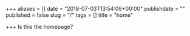 +++
aliases = []
date = "2018-07-03T13:54:09+00:00"
publishdate = ""
published = false
slug = "/"
tags = []
title = "home"

+++
Is this the homepage?